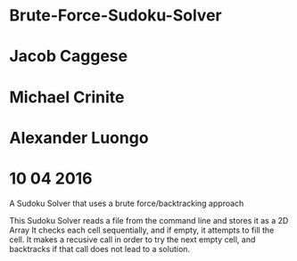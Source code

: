 # Brute-Force-Sudoku-Solver
# Jacob Caggese
# Michael Crinite
# Alexander Luongo
#
# 10 04 2016

A Sudoku Solver that uses a brute force/backtracking approach

This Sudoku Solver reads a file from the command line and stores it as a 2D Array
It checks each cell sequentially, and if empty, it attempts to fill the cell. It makes
a recusive call in order to try the next empty cell, and backtracks if that call does
not lead to a solution.


